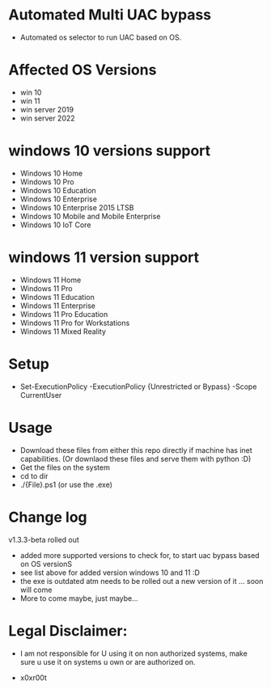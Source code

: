 # Automated Multi UAC bypass 

* Automated os selector to run UAC based on OS.

# Affected OS Versions

* win 10 
* win 11 
* win server 2019
* win server 2022

# windows 10 versions support 

*    Windows 10 Home
*    Windows 10 Pro
*    Windows 10 Education
*    Windows 10 Enterprise
*    Windows 10 Enterprise 2015 LTSB
*    Windows 10 Mobile and Mobile Enterprise
*    Windows 10 IoT Core


# windows 11 version support

*    Windows 11 Home
*    Windows 11 Pro
*    Windows 11 Education
*    Windows 11 Enterprise
*    Windows 11 Pro Education
*    Windows 11 Pro for Workstations
*    Windows 11 Mixed Reality


# Setup 
* Set-ExecutionPolicy -ExecutionPolicy {Unrestricted or Bypass} -Scope CurrentUser   

# Usage
* Download these files from either this repo directly if machine has inet capabilities. (Or downlaod these files and serve them with python :D)
* Get the files on the system 
* cd to dir
* ./{File}.ps1 (or use the .exe)


# Change log 
v1.3.3-beta rolled out

* added more supported versions to check for, to start uac bypass based on OS versionS
* see list above for added version windows 10 and 11 :D
* the exe is outdated atm needs to be rolled out a new version of it ... soon will come
* More to come maybe, just maybe...
 
# Legal Disclaimer: 
* I am not responsible for U using it on non authorized systems, make sure u use it on systems u own or are authorized on. 

* x0xr00t 


